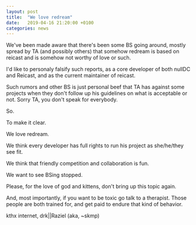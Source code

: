 ```yaml
---
layout: post
title:  "We love redream"
date:   2019-04-16 21:20:00 +0100
categories: news
---
```


We've been made aware that there's been some BS going around, mostly spread by TA (and possibly others) that somehow redream is based on reicast and is somehow not worthy of love or such.

I'd like to personaly falsify such reports, as a core developer of both nullDC and Reicast, and as the current maintainer of reicast.

Such rumors and other BS is just personal beef that TA has against some projects when they don't follow up his guidelines on what is acceptable or not. Sorry TA, you don't speak for everybody.


So.

To make it clear.

We love redream.

We think every developer has full rights to run his project as she/he/they see fit.

We think that friendly competition and collaboration is fun.

We want to see BSing stopped.

Please, for the love of god and kittens, don't bring up this topic again.

And, most importantly, if you want to be toxic go talk to a therapist. Those people are both trained for, and get paid to endure that kind of behavior.

kthx internet,
drk||Raziel (aka, ~skmp)
